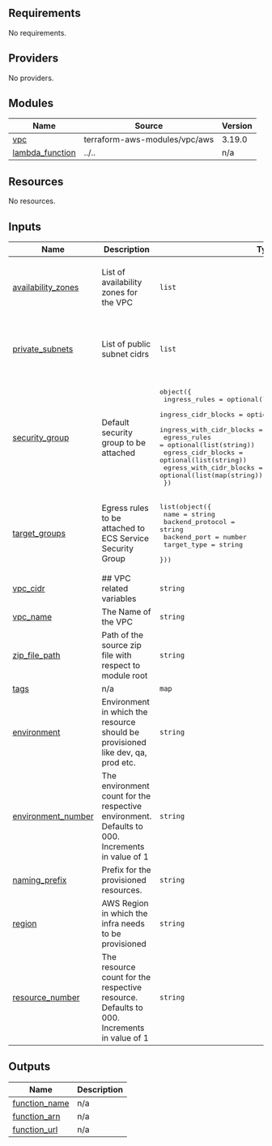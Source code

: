 <!-- BEGINNING OF PRE-COMMIT-TERRAFORM DOCS HOOK -->
## Requirements

No requirements.

## Providers

No providers.

## Modules

| Name | Source | Version |
|------|--------|---------|
| <a name="module_vpc"></a> [vpc](#module\_vpc) | terraform-aws-modules/vpc/aws | 3.19.0 |
| <a name="module_lambda_function"></a> [lambda\_function](#module\_lambda\_function) | ../.. | n/a |

## Resources

No resources.

## Inputs

| Name | Description | Type | Default | Required |
|------|-------------|------|---------|:--------:|
| <a name="input_availability_zones"></a> [availability\_zones](#input\_availability\_zones) | List of availability zones for the VPC | `list` | <pre>[<br>  "us-east-2a",<br>  "us-east-2b",<br>  "us-east-2c"<br>]</pre> | no |
| <a name="input_private_subnets"></a> [private\_subnets](#input\_private\_subnets) | List of public subnet cidrs | `list` | <pre>[<br>  "10.5.1.0/24",<br>  "10.5.2.0/24",<br>  "10.5.3.0/24"<br>]</pre> | no |
| <a name="input_security_group"></a> [security\_group](#input\_security\_group) | Default security group to be attached | <pre>object({<br>    ingress_rules            = optional(list(string))<br>    ingress_cidr_blocks      = optional(list(string))<br>    ingress_with_cidr_blocks = optional(list(map(string)))<br>    egress_rules             = optional(list(string))<br>    egress_cidr_blocks       = optional(list(string))<br>    egress_with_cidr_blocks  = optional(list(map(string)))<br>  })</pre> | `null` | no |
| <a name="input_target_groups"></a> [target\_groups](#input\_target\_groups) | Egress rules to be attached to ECS Service Security Group | <pre>list(object({<br>    name             = string<br>    backend_protocol = string<br>    backend_port     = number<br>    target_type      = string<br>  }))</pre> | `[]` | no |
| <a name="input_vpc_cidr"></a> [vpc\_cidr](#input\_vpc\_cidr) | ## VPC related variables | `string` | `"10.5.0.0/16"` | no |
| <a name="input_vpc_name"></a> [vpc\_name](#input\_vpc\_name) | The Name of the VPC | `string` | `"lambda-test-vpc"` | no |
| <a name="input_zip_file_path"></a> [zip\_file\_path](#input\_zip\_file\_path) | Path of the source zip file with respect to module root | `string` | n/a | yes |
| <a name="input_tags"></a> [tags](#input\_tags) | n/a | `map` | `{}` | no |
| <a name="input_environment"></a> [environment](#input\_environment) | Environment in which the resource should be provisioned like dev, qa, prod etc. | `string` | `"dev"` | no |
| <a name="input_environment_number"></a> [environment\_number](#input\_environment\_number) | The environment count for the respective environment. Defaults to 000. Increments in value of 1 | `string` | `"000"` | no |
| <a name="input_naming_prefix"></a> [naming\_prefix](#input\_naming\_prefix) | Prefix for the provisioned resources. | `string` | `"platform"` | no |
| <a name="input_region"></a> [region](#input\_region) | AWS Region in which the infra needs to be provisioned | `string` | `"us-east-2"` | no |
| <a name="input_resource_number"></a> [resource\_number](#input\_resource\_number) | The resource count for the respective resource. Defaults to 000. Increments in value of 1 | `string` | `"000"` | no |

## Outputs

| Name | Description |
|------|-------------|
| <a name="output_function_name"></a> [function\_name](#output\_function\_name) | n/a |
| <a name="output_function_arn"></a> [function\_arn](#output\_function\_arn) | n/a |
| <a name="output_function_url"></a> [function\_url](#output\_function\_url) | n/a |
<!-- END OF PRE-COMMIT-TERRAFORM DOCS HOOK -->
